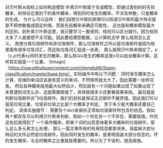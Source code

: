 
对贝叶斯从指标上如何构造模型
朴素贝叶斯属于生成模型，即通过类别的的先验概率，和特征在类别下的条件概率，得到同时发生的概率。不涉及参数，只是概率的生成。
为什么可以这样：
我们回想贝叶斯的原理可以知道贝叶斯的最大特点就是不把参数看成固定的值，而是先验概率来确定可能性。
这也是和概率模型最大的区别。到朴素贝叶斯这里，我只要学习一套规则，规则可以区分就行。因为规则太多了人直接想不太可能。因此要给模型数据，让计算机去学
那么规则怎么定义。
我想分类垃圾邮件和非垃圾邮件，那么垃圾邮件之所以是垃圾邮件是因为他里面有很多垃圾词汇，而这些垃圾词汇组成一张表，
那么就用贝叶斯来搞定了，p（x,y)代表xy同时发生的概率，那么除以x发生的概率这里x可以由全概率计算。这样其实就是一个比重。
![image]（https://raw.githubusercontent.com/chenglu66/Spam-classification/master/base.bmp）
实际操作中有以下问题：
同时发生概率怎么计算，存储的单词应该是有意义的单词，不然矩阵就太大了。因此需要一张停词表。
然后各种概率就用最大似然估计，然后就有一个问题如果出现了如果出现了未曾遇到词怎么办，这就需要赋值了，具体赋值多少还要看结果来挑。
最后就是判断垃圾邮件非飞垃圾邮件。我们的目标是保证正式邮件不被弄错，因此我们可以提高垃圾比重，垃圾非垃圾之比是个大概率才判定。
至于多少是大概率还要自己判定。
具体实施细节：
需要另个dict来保存正常和垃圾邮件所包含的信息。假如两个都存在可以利用贝叶斯来判断，假如一个存在另一个不存在，需要赋值。作完这些后就得到了
一个条件概率，即某个词的出现意味着多大概率的垃圾邮件。那么这么多元素怎么处理，
那么一篇文章所有的有用信息都拿进来，涵盖掉大部分特征的文件必然是垃圾邮件。因此同时发生的概率，是表明涵盖大部分信息的。坏的发生概率，与总的概率之比重就是需要的。所以为了不误判，提高阈值。
